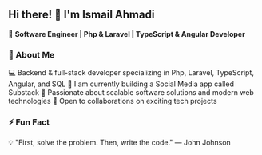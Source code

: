 ## Hi there! 👋 I'm Ismail Ahmadi  

🚀 **Software Engineer | Php & Laravel | TypeScript & Angular Developer**  

### 🔹 About Me  
💻 Backend & full-stack developer specializing in Php, Laravel, TypeScript, Angular, and SQL
📱 I am currently building a Social Media app called Substack
🌱 Passionate about scalable software solutions and modern web technologies
🤝 Open to collaborations on exciting tech projects

### ⚡ Fun Fact  
💡 "First, solve the problem. Then, write the code." — John Johnson  
